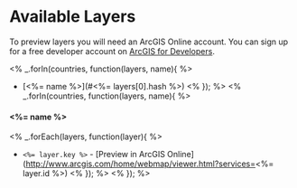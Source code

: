 # Available Layers

To preview layers you will need an ArcGIS Online account. You can sign up for a free developer account on [ArcGIS for Developers](https://developers.arcgis.com/en/sign-up/).

<% _.forIn(countries, function(layers, name){ %>
* [<%= name %>](#<%= layers[0].hash %>) <% }); %>
<% _.forIn(countries, function(layers, name){ %>
#### <%= name %>

<% _.forEach(layers, function(layer){ %>
* `<%= layer.key %>` - [Preview in ArcGIS Online](http://www.arcgis.com/home/webmap/viewer.html?services=<%= layer.id %>) <% }); %>
<% }); %>
